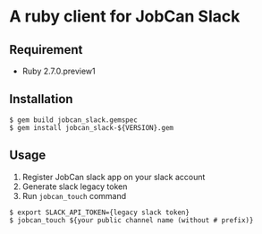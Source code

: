 # A ruby client for JobCan Slack

## Requirement

- Ruby 2.7.0.preview1

## Installation

```console
$ gem build jobcan_slack.gemspec
$ gem install jobcan_slack-${VERSION}.gem
```

## Usage

1. Register JobCan slack app on your slack account
2. Generate slack legacy token
3. Run `jobcan_touch` command


```console
$ export SLACK_API_TOKEN={legacy slack token} 
$ jobcan_touch ${your public channel name (without # prefix)}
```
